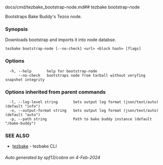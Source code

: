 docs/cmd/tezbake_bootstrap-node.md## tezbake bootstrap-node

Bootstraps Bake Buddy's Tezos node.

### Synopsis

Downloads bootstrap and imports it into node databse.

```
tezbake bootstrap-node [--no-check] <url> <block hash> [flags]
```

### Options

```
  -h, --help       help for bootstrap-node
      --no-check   bootstraps node from tarball without veryfing snapshot integrity
```

### Options inherited from parent commands

```
  -l, --log-level string       Sets output log format (json/text/auto) (default "info")
  -o, --output-format string   Sets output log format (json/text/auto) (default "auto")
  -p, --path string            Path to bake buddy instance (default "/bake-buddy")
```

### SEE ALSO

* [tezbake](/tezbake/reference/cmd/tezbake)	 - tezbake CLI

###### Auto generated by spf13/cobra on 4-Feb-2024
